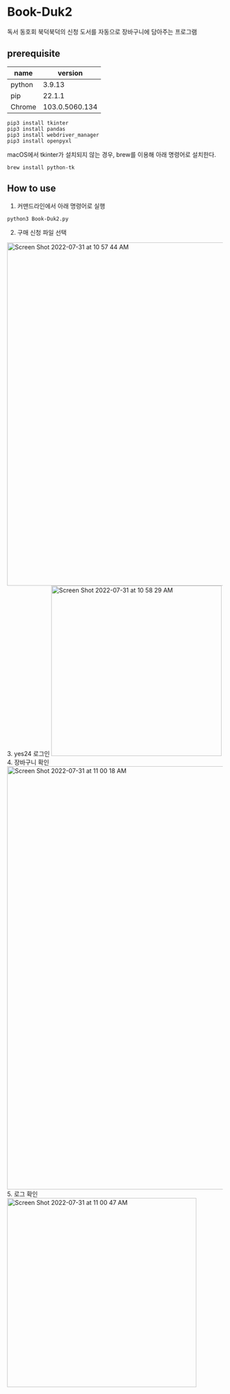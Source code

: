 # Book-Duk2
독서 동호회 북덕북덕의 신청 도서를 자동으로 장바구니에 담아주는 프로그램

## prerequisite
|name|version|
|---|---|
|python|3.9.13|
|pip|22.1.1|
|Chrome|103.0.5060.134|

```
pip3 install tkinter
pip3 install pandas
pip3 install webdriver_manager
pip3 install openpyxl
```

macOS에서 tkinter가 설치되지 않는 경우, brew를 이용해 아래 명령어로 설치한다.
```
brew install python-tk
```

## How to use
1. 커맨드라인에서 아래 명령어로 실행
```
python3 Book-Duk2.py
```
2. 구매 신청 파일 선택
<img width="802" alt="Screen Shot 2022-07-31 at 10 57 44 AM" src="https://user-images.githubusercontent.com/5452969/182006467-4a67496b-212a-490c-a669-b681ee0717a9.png">
3. yes24 로그인
<img width="398" alt="Screen Shot 2022-07-31 at 10 58 29 AM" src="https://user-images.githubusercontent.com/5452969/182006469-5de4f992-9e06-4b07-a21e-1e7889087115.png">
4. 장바구니 확인
<img width="989" alt="Screen Shot 2022-07-31 at 11 00 18 AM" src="https://user-images.githubusercontent.com/5452969/182006480-ede5e631-617e-4185-9030-7334502a4387.png">
5. 로그 확인 
<img width="442" alt="Screen Shot 2022-07-31 at 11 00 47 AM" src="https://user-images.githubusercontent.com/5452969/182006482-d8e90a9f-890a-4300-983a-1310aa9b023d.png">
